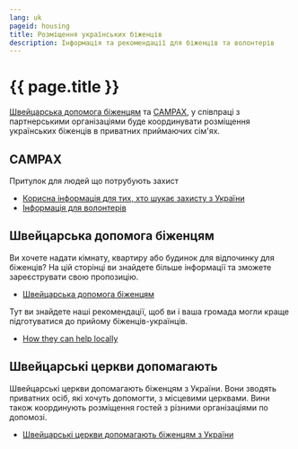 ```yaml
---
lang: uk
pageid: housing
title: Розміщення українських біженців
description: Інформація та рекомендації для біженців та волонтерів
---
```

# {{ page.title }}


[Швейцарська допомога біженцям](https://www.fluechtlingshilfe.ch/aktiv-werden/fuer-ukrainische-gefluechtete) та [CAMPAX](https://campax.org), у співпраці з партнерськими організаціями буде координувати розміщення українських біженців в приватних приймаючих сім'ях.


## CAMPAX
Притулок для людей що потрубують захист

- [Корисна інформація для тих, хто шукає захисту з України](https://campax.org/infos-fuer-ukraine-fluechtende/)
- [Інформація для волонтерів](https://campax.org/standwithukraine-infos-fur-helfende/)


## Швейцарська допомога біженцям
Ви хочете надати кімнату, квартиру або будинок для відпочинку для біженців? На цій сторінці ви знайдете більше інформації та зможете зареєструвати свою пропозицію.

- [Швейцарська допомога біженцям](https://www.fluechtlingshilfe.ch/aktiv-werden/fuer-ukrainische-gefluechtete)

Тут ви знайдете наші рекомендації, щоб ви і ваша громада могли краще підготуватися до прийому біженців-українців.

- [How they can help locally](https://www.fluechtlingshilfe.ch/aktiv-werden/fuer-ukrainische-gefluechtete/so-koennen-sie-lokal-helfen)


## Швейцарські церкви допомагають
Швейцарські церкви допомагають біженцям з України. Вони зводять приватних осіб, які хочуть допомогти, з місцевими церквами. Вини також координують розміщення гостей з різними організаціями по допомозі.

- [Швейцарські церкви допомагають біженцям з України](https://kirchen-helfen.ch)
